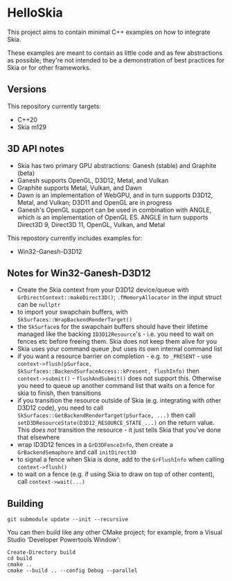 # HelloSkia

This project aims to contain minimal C++ examples on how to integrate Skia.

These examples are meant to contain as little code and as few abstractions as possible; they're not intended to be a demonstration of best practices for Skia or for other frameworks.

## Versions

This repository currently targets:

- C++20
- Skia m129

## 3D API notes

- Skia has two primary GPU abstractions: Ganesh (stable) and Graphite (beta)
- Ganesh supports OpenGL, D3D12, Metal, and Vulkan
- Graphite supports Metal, Vulkan, and Dawn
- Dawn is an implementation of WebGPU, and in turn supports D3D12, Metal, and Vulkan; D3D11 and OpenGL are in progress
- Ganesh's OpenGL support can be used in combination with ANGLE, which is an implementation of OpenGL ES. ANGLE in turn supports Direct3D 9, Direct3D 11, OpenGL, Vulkan, and Metal

This repostory currently includes examples for:

- Win32-Ganesh-D3D12

## Notes for Win32-Ganesh-D3D12

- Create the Skia context from your D3D12 device/queue with `GrDirectContext::makeDirect3D()`; `.fMemoryAllocator` in the input struct can be `nullptr`
- to import your swapchain buffers, with `SkSurfaces::WrapBackendRenderTarget()`
- the `SkSurface`s for the swapchain buffers should have their lifetime managed like the backing `ID3D12Resource`'s - i.e. you need to wait on fences etc before freeing them. Skia does not keep them alive for you
- Skia uses your command queue ,but uses its own internal command list
- if you want a resource barrier on completion - e.g. to `_PRESENT` - use `context->flush(pSurface, SkSurfaces::BackendSurfaceAccess::kPresent, flushInfo)` then `context->submit()` - `flushAndSubmit()`  does not support this. Otherwise you need to queue up another command list that waits on a fence for skia to finish, then transitions
- if you transition the resource outside of Skia (e.g. integrating with other D3D12 code), you need to call `SkSurfaces::GetBackendRenderTarget(pSurface, ...)` then call `setD3DResourceState(D3D12_RESOURCE_STATE_...)` on the return value. This *does not* transition the resource - it just tells Skia that you've done that elsewhere
- wrap ID3D12 fences in a `GrD3DFenceInfo`, then create a `GrBackendSemaphore` and call `initDirect3D`
- to signal a fence when Skia is done, add to the `GrFlushInfo` when calling `context->flush()`
- to wait on a fence (e.g. if using Skia to draw on top of other content), call `context->wait(...)`

## Building

```
git submodule update --init --recursive
```

You can then build like any other CMake project; for example, from a Visual Studio 'Developer Powertools Window':

```
Create-Directory build
cd build
cmake ..
cmake --build .. --config Debug --parallel
```
